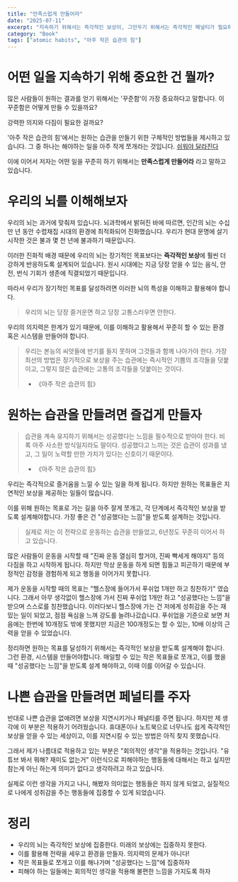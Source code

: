 ```yaml
---
title: "만족스럽게 만들어라"
date: "2025-07-11"
excerpt: "지속하기 위해서는 즉각적인 보상이, 그만두기 위해서는 즉각적인 페널티가 필요하다"
category: "Book"
tags: ["atomic habits", "아주 작은 습관의 힘"]
---
```


# 어떤 일을 지속하기 위해 중요한 건 뭘까?

많은 사람들이 원하는 결과를 얻기 위해서는 '꾸준함'이 가장 중요하다고 말합니다.
이 꾸준함은 어떻게 만들 수 있을까요?

강력한 의지와 다짐이 필요한 걸까요?

'아주 작은 습관의 힘'에서는 원하는 습관을 만들기 위한 구체적인 방법들을 제시하고 있습니다.
그 중 하나는 해야하는 일을 아주 작게 쪼개라는 것입니다. [쉬워야 달라진다](/posts/Self_Development/Book/아주%20작은%20습관의%20힘%20(Atomic%20Habits)/쉬워야달라진다)

이에 이어서 저자는 어떤 일을 꾸준히 하기 위해서는 **만족스럽게 만들어라** 라고 말하고 있습니다.

# 우리의 뇌를 이해해보자

우리의 뇌는 과거에 맞춰져 있습니다. 
뇌과학에서 밝혀진 바에 따르면, 인간의 뇌는 수십만 년 동안 수렵채집 시대의 환경에 최적화되어 진화했습니다. 
우리가 현대 문명에 살기 시작한 것은 불과 몇 천 년에 불과하기 때문입니다.

이러한 진화적 배경 때문에 우리의 뇌는 장기적인 목표보다는 **즉각적인 보상**에 훨씬 더 강하게 반응하도록 설계되어 있습니다. 
원시 시대에는 지금 당장 얻을 수 있는 음식, 안전, 번식 기회가 생존에 직결되었기 때문입니다. 

따라서 우리가 장기적인 목표를 달성하려면 이러한 뇌의 특성을 이해하고 활용해야 합니다.

> 우리의 뇌는 당장 즐거운면 하고 당장 고통스러우면 안한다.

우리의 의지력은 한계가 있기 때문에, 이를 이해하고 활용해서 꾸준히 할 수 있는 환경 혹은 시스템을 만들어야 합니다.

> 우리는 본능의 씨앗들에 반기를 들지 못하며 그것들과 함께 나아가야 한다. 가장 최선의 방법은 장기적으로 보상을 주는 습관에는 즉시적인 기쁨의 조각들을 덧붙이고, 그렇지 않은 습관에는 고통의 조각들을 덧붙이는 것이다. 
>
> - 《아주 작은 습관의 힘》


# 원하는 습관을 만들려면 즐겁게 만들자

> 습관을 계속 유지하기 위해서는 성공했다는 느낌을 필수적으로 받아야 한다. 비록 아주 사소한 방식일지라도 말이다. 성공했다고 느끼는 것은 습관이 성과를 냈고, 그 일이 노력할 만한 가치가 있다는 신호이기 때문이다.
>
> - 《아주 작은 습관의 힘》

우리는 즉각적으로 즐거움을 느낄 수 있는 일을 하게 됩니다.
하지만 원하는 목표들은 지연적인 보상을 제공하는 일들이 많습니다.

이를 위해 원하는 목표로 가는 길을 아주 잘게 쪼개고, 각 단계에서 즉각적인 보상을 받도록 설계해야합니다.
가장 좋은 건 "성공했다는 느낌"을 받도록 설계하는 것입니다.

> 실제로 저는 이 전략으로 운동하는 습관을 만들었고, 6년정도 꾸준히 이어서 하고 있습니다.

많은 사람들이 운동을 시작할 때 "진짜 운동 열심히 할거야, 진짜 빡세게 해야지" 등의 다짐을 하고 시작하게 됩니다.
하지만 막상 운동을 하게 되면 힘들고 피곤하기 때문에 부정적인 감정을 경험하게 되고 행동을 이어가지 못합니다.

제가 운동을 시작할 때의 목표는 "헬스장에 들어가서 푸쉬업 1개만 하고 칭찬하기" 였습니다.
그래서 아무 생각없이 헬스장에 가서 진짜 푸쉬업 1개만 하고 "성공했다는 느낌"을 받으며 스스로를 칭찬했습니다.
이러다보니 헬스장에 가는 건 저에게 성취감을 주는 재밌는 일이 되었고, 점점 욕심을 느껴 강도를 늘려나갔습니댜.
푸쉬업을 기준으로 보면 처음에는 한번에 10개정도 밖에 못했지만 지금은 100개정도는 할 수 있는, 10배 이상의 근력을 얻을 수 있었습니다.


정리하면 원하는 목표를 달성하기 위해서는 즉각적인 보상을 받도록 설계해야 합니다. 그런 환경, 시스템을 만들어야합니다.
매일할 수 있는 작은 목표들로 쪼개고, 이를 했을 때 "성공했다는 느낌"을 받도록 설계 해야하고, 이때 이를 이어갈 수 있습니다.

# 나쁜 습관을 만들려면 페널티를 주자

반대로 나쁜 습관을 없애려면 보상을 지연시키거나 패널티를 주면 됩니다.
하지만 제 생각에 이 부분은 적용하기 어려웠습니다.
휴대폰이나 노트북으로 너무나도 쉽게 즉각적인 보상을 얻을 수 있는 세상이고, 이를 지연시킬 수 있는 방법은 아직 찾지 못했습니다.

그래서 제가 나름대로 적용하고 있는 부분은 "회의적인 생각"을 적용하는 것입니다.
"유튜브 봐서 뭐해? 재미도 없는거" 이런식으로 피해야하는 행동들에 대해서는 하고 싶지만 참는게 아닌 하는게 의미가 없다고 생각하려고 하고 있습니다.

실제로 이런 생각을 가지고 나니, 해봤자 의미없는 행동들은 하지 않게 되었고, 실질적으로 나에게 성취감을 주는 행동들에 집중할 수 있게 되었습니다.


# 정리

- 우리의 뇌는 즉각적인 보상에 집중한다. 미래의 보상에는 집중하지 못한다.
- 이를 활용해 전략을 세우고 환경을 만들자. 의지력의 문제가 아니다!
- 작은 목표들로 쪼개고 이를 해나가며 "성공했다는 느낌"에 집중하자
- 피해야 하는 일들에는 회의적인 생각을 적용해 불편한 느낌을 가지도록 하자